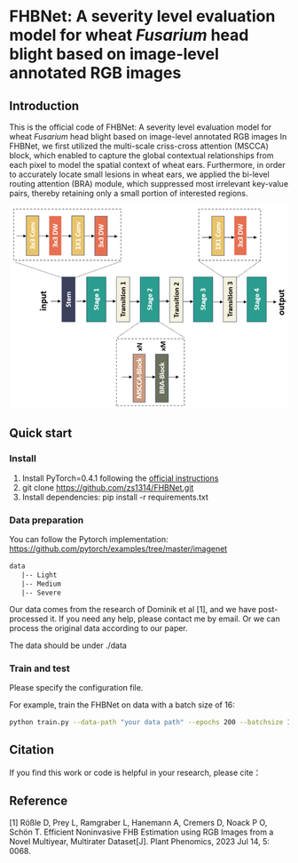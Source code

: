 # FHBNet: A severity level evaluation model for wheat *Fusarium* head blight based on image-level annotated RGB images

## Introduction
This is the official code of FHBNet: A severity level evaluation model for wheat *Fusarium* head blight based on image-level annotated RGB images
	In FHBNet, we first utilized the multi-scale criss-cross attention (MSCCA) block, which enabled to capture the global contextual relationships from each pixel to model the spatial context of wheat ears.  Furthermore, in order to accurately locate small lesions in wheat ears, we applied the bi-level routing attention (BRA) module, which suppressed most irrelevant key-value pairs, thereby retaining only a small portion of interested regions.

![](img/architecture.png)

## Quick start
### Install
1. Install PyTorch=0.4.1 following the [official instructions](https://pytorch.org/)
2. git clone https://github.com/zs1314/FHBNet.git
3. Install dependencies: pip install -r requirements.txt

### Data preparation
You can follow the Pytorch implementation:
https://github.com/pytorch/examples/tree/master/imagenet

````
data
   |-- Light
   |-- Medium
   |-- Severe

````

Our data comes from the research of Dominik et al [1], and we have post-processed it. If you need any help, please contact me by email. Or we can process the original data according to our paper.

The data should be under ./data

### Train and test
Please specify the configuration file.

For example, train the FHBNet on data with a batch size of 16:
````bash
python train.py --data-path "your data path" --epochs 200 --batchsize 16 --lr 0.01
````



## Citation
If you find this work or code is helpful in your research, please cite：





## Reference
[1] Rößle D, Prey L, Ramgraber L, Hanemann A, Cremers D, Noack P O, Schön T. Efficient Noninvasive FHB Estimation using RGB Images from a Novel Multiyear, Multirater Dataset[J]. Plant Phenomics, 2023 Jul 14, 5: 0068. 

